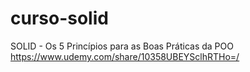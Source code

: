 # curso-solid
SOLID - Os 5 Princípios para as Boas Práticas da POO
https://www.udemy.com/share/10358UBEYSclhRTHo=/
